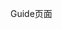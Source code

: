 <!--
 * @Description: 
 * @Author: MTX
 * @Date: 2022-11-12 17:19:30
 * @LastEditors: MTX
 * @LastEditTime: 2022-11-12 17:19:30
-->
Guide页面